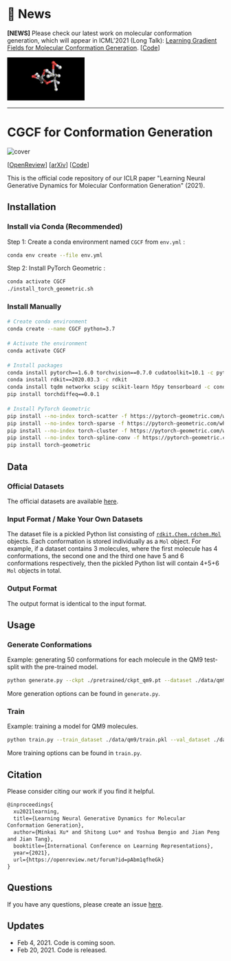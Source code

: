 # 📢 News 
**[NEWS]** Please check our latest work on molecular conformation generation, which will appear in ICML'2021 (Long Talk): [Learning Gradient Fields for Molecular Conformation Generation](https://arxiv.org/abs/2105.03902). [[Code](https://github.com/DeepGraphLearning/ConfGF)]

![ConfGF](confgf.gif)

-----





# CGCF for Conformation Generation

![cover](cover.png)

[[OpenReview](https://openreview.net/forum?id=pAbm1qfheGk)] [[arXiv](https://arxiv.org/abs/2102.10240)] [[Code](https://github.com/luost26/CGCF-ConfGen)]

This is the official code repository of our ICLR paper "Learning Neural Generative Dynamics for Molecular Conformation Generation" (2021).

## Installation

### Install via Conda (Recommended)

Step 1: Create a conda environment named `CGCF` from `env.yml` :

```bash
conda env create --file env.yml
```

Step 2: Install PyTorch Geometric :

```bash
conda activate CGCF
./install_torch_geometric.sh
```

### Install Manually

```bash
# Create conda environment
conda create --name CGCF python=3.7

# Activate the environment
conda activate CGCF

# Install packages
conda install pytorch==1.6.0 torchvision==0.7.0 cudatoolkit=10.1 -c pytorch
conda install rdkit==2020.03.3 -c rdkit
conda install tqdm networkx scipy scikit-learn h5py tensorboard -c conda-forge
pip install torchdiffeq==0.0.1

# Install PyTorch Geometric
pip install --no-index torch-scatter -f https://pytorch-geometric.com/whl/torch-1.6.0+cu101.html
pip install --no-index torch-sparse -f https://pytorch-geometric.com/whl/torch-1.6.0+cu101.html
pip install --no-index torch-cluster -f https://pytorch-geometric.com/whl/torch-1.6.0+cu101.html
pip install --no-index torch-spline-conv -f https://pytorch-geometric.com/whl/torch-1.6.0+cu101.html
pip install torch-geometric
```

## Data

### Official Datasets

The official datasets are available [here](https://drive.google.com/drive/folders/1wNoBK6zJo5hemlbJveRPqjcAMxSoWohG?usp=sharing).

### Input Format / Make Your Own Datasets

The dataset file is a pickled Python list consisting of [``rdkit.Chem.rdchem.Mol``](https://www.rdkit.org/docs/source/rdkit.Chem.rdchem.html#rdkit.Chem.rdchem.Mol) objects. Each conformation is stored individually as a `Mol` object. For example, if a dataset contains 3 molecules, where the first molecule has 4 conformations, the second one and the third one have 5 and 6 conformations respectively, then the pickled Python list will contain 4+5+6 `Mol` objects in total.

### Output Format

The output format is identical to the input format.

## Usage

### Generate Conformations

Example: generating 50 conformations for each molecule in the QM9 test-split with the pre-trained model.

```bash
python generate.py --ckpt ./pretrained/ckpt_qm9.pt --dataset ./data/qm9/test.pkl --num_samples 50 --out ./generated.pkl
```

More generation options can be found in `generate.py`.

### Train

Example: training a model for QM9 molecules.

```bash
python train.py --train_dataset ./data/qm9/train.pkl --val_dataset ./data/qm9/val.pkl
```

More training options can be found in `train.py`.

## Citation

Please consider citing our work if you find it helpful.

```
@inproceedings{
  xu2021learning,
  title={Learning Neural Generative Dynamics for Molecular Conformation Generation},
  author={Minkai Xu* and Shitong Luo* and Yoshua Bengio and Jian Peng and Jian Tang},
  booktitle={International Conference on Learning Representations},
  year={2021},
  url={https://openreview.net/forum?id=pAbm1qfheGk}
}
```

## Questions

If you have any questions, please create an issue [here](https://github.com/luost26/CGCF-ConfGen/issues/new).

## Updates

- Feb 4, 2021. Code is coming soon.
- Feb 20, 2021. Code is released.

